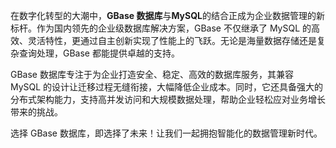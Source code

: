 在数字化转型的大潮中，**GBase 数据库**与**MySQL**的结合正成为企业数据管理的新标杆。作为国内领先的企业级数据库解决方案，GBase 不仅继承了 MySQL 的高效、灵活特性，更通过自主创新实现了性能上的飞跃。无论是海量数据存储还是复杂查询处理，GBase 都能提供卓越的支持。

GBase 数据库专注于为企业打造安全、稳定、高效的数据库服务，其兼容 MySQL 的设计让迁移过程无缝衔接，大幅降低企业成本。同时，它还具备强大的分布式架构能力，支持高并发访问和大规模数据处理，帮助企业轻松应对业务增长带来的挑战。

选择 GBase 数据库，即选择了未来！让我们一起拥抱智能化的数据管理新时代。